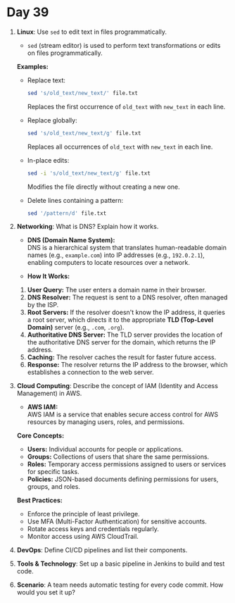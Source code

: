 # Day 39

1. **Linux**: Use `sed` to edit text in files programmatically.
    -   `sed` (stream editor) is used to perform text transformations or edits on files programmatically.  

     **Examples:**  
   - Replace text:  
     ```bash
     sed 's/old_text/new_text/' file.txt
     ```  
      Replaces the first occurrence of `old_text` with `new_text` in each line.

   - Replace globally:  
     ```bash
     sed 's/old_text/new_text/g' file.txt
     ```  
      Replaces all occurrences of `old_text` with `new_text` in each line.

   - In-place edits:  
     ```bash
     sed -i 's/old_text/new_text/g' file.txt
     ```  
      Modifies the file directly without creating a new one.

   - Delete lines containing a pattern:  
     ```bash
     sed '/pattern/d' file.txt
     ```

2. **Networking**: What is DNS? Explain how it works.
    * **DNS (Domain Name System):**  
    DNS is a hierarchical system that translates human-readable domain names (e.g., `example.com`) into IP addresses (e.g., `192.0.2.1`), enabling computers to locate resources over a network.  

   * **How It Works:**  
    1. **User Query:** The user enters a domain name in their browser.  
    2. **DNS Resolver:** The request is sent to a DNS resolver, often managed by the ISP.  
    3. **Root Servers:** If the resolver doesn't know the IP address, it queries a root server, which directs it to the appropriate **TLD (Top-Level Domain)** server (e.g., `.com`, `.org`).  
    4. **Authoritative DNS Server:** The TLD server provides the location of the authoritative DNS server for the domain, which returns the IP address.  
    5. **Caching:** The resolver caches the result for faster future access.  
    6. **Response:** The resolver returns the IP address to the browser, which establishes a connection to the web server.  


3. **Cloud Computing**: Describe the concept of IAM (Identity and Access Management) in AWS.
   * **AWS IAM:**  
AWS IAM is a service that enables secure access control for AWS resources by managing users, roles, and permissions.

   **Core Concepts:**  
   - **Users:** Individual accounts for people or applications.  
   - **Groups:** Collections of users that share the same permissions.  
   - **Roles:** Temporary access permissions assigned to users or services for specific tasks.  
   - **Policies:** JSON-based documents defining permissions for users, groups, and roles.  

   **Best Practices:**  
   - Enforce the principle of least privilege.  
   - Use MFA (Multi-Factor Authentication) for sensitive accounts.  
   - Rotate access keys and credentials regularly.  
   - Monitor access using AWS CloudTrail.  


4. **DevOps**: Define CI/CD pipelines and list their components.

5. **Tools & Technology**: Set up a basic pipeline in Jenkins to build and test code.

6. **Scenario**: A team needs automatic testing for every code commit. How would you set it up?


